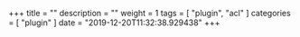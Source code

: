 +++
title = ""
description = ""
weight = 1
tags = [ "plugin", "acl" ]
categories = [ "plugin" ]
date = "2019-12-20T11:32:38.929438"
+++
